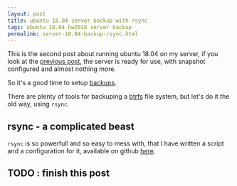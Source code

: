 ```yaml
---
layout: post
title: ubuntu 18.04 server backup with rsync
tags: ubuntu 18.04 hw2018 server backup
permalink: server-18.04-backup-rsync.html
---
```


This is the second post about running ubuntu 18.04 on my server, if you look
at the [previous post](ubuntu-18.04-server-install-snapper.html), the server is
ready for use, with snapshot configured and almost nothing more.

So it's a good time to setup [backups](/tag/backup.html).

There are plenty of tools for backuping a [btrfs](/tag/btrfs.html) file system,
but let's do it the old way, using `rsync`.

## rsync - a complicated beast

`rsync` is so powerfull and so easy to mess with, that I have written a script
and a configuration for it, available on github
[here](https://github.com/RandomReaper/scripts/tree/master/backup).


## TODO : finish this post